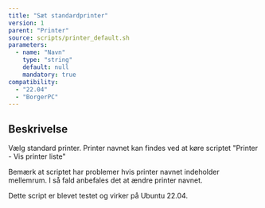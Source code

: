 ```yaml
---
title: "Sæt standardprinter"
version: 1
parent: "Printer"
source: scripts/printer_default.sh
parameters:
  - name: "Navn"
    type: "string"
    default: null
    mandatory: true
compatibility:  
  - "22.04"
  - "BorgerPC"
---
```


## Beskrivelse
Vælg standard printer. Printer navnet kan findes ved at køre scriptet "Printer - Vis printer liste"

Bemærk at scriptet har problemer hvis printer navnet indeholder mellemrum. I så fald anbefales det at ændre printer navnet.

Dette script er blevet testet og virker på Ubuntu 22.04.